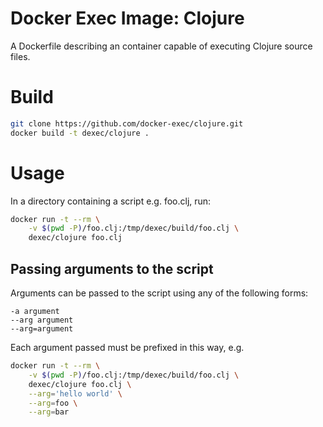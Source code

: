 # Docker Exec Image: Clojure

A Dockerfile describing an container capable of executing Clojure source files.

# Build

```sh
git clone https://github.com/docker-exec/clojure.git
docker build -t dexec/clojure .
```

# Usage

In a directory containing a script e.g. foo.clj, run:

```sh
docker run -t --rm \
    -v $(pwd -P)/foo.clj:/tmp/dexec/build/foo.clj \
    dexec/clojure foo.clj
```

## Passing arguments to the script

Arguments can be passed to the script using any of the following forms:

```
-a argument
--arg argument
--arg=argument
```

Each argument passed must be prefixed in this way, e.g.

```sh
docker run -t --rm \
    -v $(pwd -P)/foo.clj:/tmp/dexec/build/foo.clj \
    dexec/clojure foo.clj \
    --arg='hello world' \
    --arg=foo \
    --arg=bar
```
